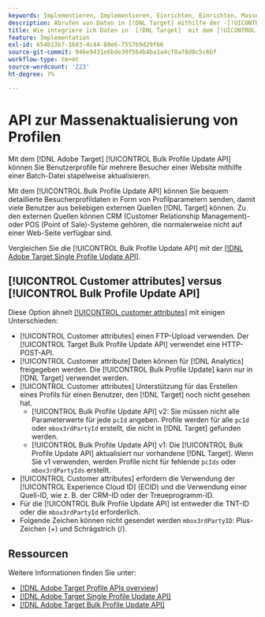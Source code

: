 ```yaml
---
keywords: Implementieren, Implementieren, Einrichten, Einrichten, Massen-Profil-Aktualisierungs-API
description: Abrufen von Daten in [!DNL Target] mithilfe der -[!UICONTROL Bulk Profile Update API].
title: Wie integriere ich Daten in  [!DNL Target]  mit dem [!UICONTROL Bulk Profile Update API]?
feature: Implementation
exl-id: 654b13b7-1683-4c44-80e6-7557b9d29f66
source-git-commit: 946e9431e6bde30f564b4ba1a4cf0a78d8c5c6bf
workflow-type: tm+mt
source-wordcount: '223'
ht-degree: 7%

---
```


# API zur Massenaktualisierung von Profilen

Mit dem [!DNL Adobe Target] [!UICONTROL Bulk Profile Update API] können Sie Benutzerprofile für mehrere Besucher einer Website mithilfe einer Batch-Datei stapelweise aktualisieren.

Mit dem [!UICONTROL Bulk Profile Update API] können Sie bequem detaillierte Besucherprofildaten in Form von Profilparametern senden, damit viele Benutzer aus beliebigen externen Quellen [!DNL Target] können. Zu den externen Quellen können CRM (Customer Relationship Management)- oder POS (Point of Sale)-Systeme gehören, die normalerweise nicht auf einer Web-Seite verfügbar sind.

Vergleichen Sie die [!UICONTROL Bulk Profile Update API] mit der [[!DNL Adobe Target Single Profile Update API]](/help/dev/administer/profile-api/profile-single-api.md).

## [!UICONTROL Customer attributes] versus [!UICONTROL Bulk Profile Update API]

Diese Option ähnelt [[!UICONTROL customer attributes]](/help/dev/before-implement/methods-to-get-data-into-target/customer-attributes.md) mit einigen Unterschieden:

* [!UICONTROL Customer attributes] einen FTP-Upload verwenden. Der [!UICONTROL Target Bulk Profile Update API] verwendet eine HTTP-POST-API.
* [!UICONTROL Customer attribute] Daten können für [!DNL Analytics] freigegeben werden. Die [!UICONTROL Bulk Profile Update] kann nur in [!DNL Target] verwendet werden.
* [!UICONTROL Customer attributes] Unterstützung für das Erstellen eines Profils für einen Benutzer, den [!DNL Target] noch nicht gesehen hat.
   * [!UICONTROL Bulk Profile Update API] v2: Sie müssen nicht alle Parameterwerte für jede `pcId` angeben. Profile werden für alle `pcId` oder `mbox3rdPartyId` erstellt, die nicht in [!DNL Target] gefunden werden.
   * [!UICONTROL Bulk Profile Update API] v1: Die [!UICONTROL Bulk Profile Update API] aktualisiert nur vorhandene [!DNL Target]. Wenn Sie v1 verwenden, werden Profile nicht für fehlende `pcIds` oder `mbox3rdPartyIds` erstellt.
* [!UICONTROL Customer attributes] erfordern die Verwendung der [!UICONTROL Experience Cloud ID] (ECID) und die Verwendung einer Quell-ID, wie z. B. der CRM-ID oder der Treueprogramm-ID.
* Für die [!UICONTROL Bulk Profile Update API] ist entweder die TNT-ID oder die `mbox3rdPartyId` erforderlich.
* Folgende Zeichen können nicht gesendet werden `mbox3rdPartyID`: Plus-Zeichen (+) und Schrägstrich (/).

## Ressourcen

Weitere Informationen finden Sie unter:

* [[!DNL Adobe Target Profile APIs overview]](/help/dev/administer/profile-api/profile-api-overview.md)
* [[!DNL Adobe Target Single Profile Update API]](/help/dev/administer/profile-api/profile-single-api.md)
* [[!DNL Adobe Target Bulk Profile Update API]](/help/dev/administer/profile-api/profile-bulk-api.md)